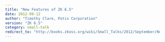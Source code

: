 ```yaml
---
title: "New Features of ZK 6.5"
date: 2012-09-12
author: "Timothy Clare, Potix Corporation"
version: "ZK 6.5"
category: small-talk
redirect_to: "http://books.zkoss.org/wiki/Small_Talks/2012/September/New_Features_of_ZK_6.5"
---
```

